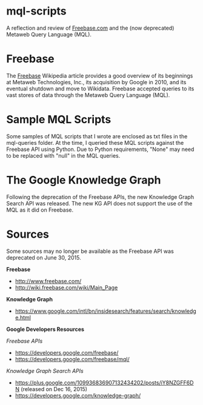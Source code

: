 # mql-scripts

A reflection and review of [Freebase.com](http://www.freebase.com) and the (now deprecated) Metaweb Query Language (MQL). 

# Freebase

The [Freebase](https://en.wikipedia.org/wiki/Freebase) Wikipedia article provides a good overview of its beginnings at Metaweb Technologies, Inc., its acquisition by Google in 2010, and its eventual shutdown and move to Wikidata. Freebase accepted queries to its vast stores of data through the Metaweb Query Language (MQL).


# Sample MQL Scripts

Some samples of MQL scripts that I wrote are enclosed as txt files in the mql-queries folder. At the time, I queried these MQL scripts against the Freebase API using Python. Due to Python requirements, "None" may need to be replaced with "null" in the MQL queries. 



# The Google Knowledge Graph

Following the deprecation of the Freebase APIs, the new Knowledge Graph Search API was released. The new KG API does not support the use of the MQL as it did on Freebase. 


# Sources

Some sources may no longer be available as the Freebase API was deprecated on June 30, 2015.

**Freebase**
- http://www.freebase.com/
- http://wiki.freebase.com/wiki/Main_Page

**Knowledge Graph**
- https://www.google.com/intl/bn/insidesearch/features/search/knowledge.html

**Google Developers Resources**

*Freebase APIs*
- https://developers.google.com/freebase/
- https://developers.google.com/freebase/mql/

*Knowledge Graph Search APIs*
- https://plus.google.com/109936836907132434202/posts/iY8NZGFF6DN (released on Dec 16, 2015)
- https://developers.google.com/knowledge-graph/

